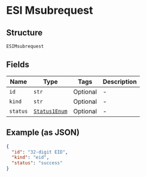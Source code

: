 
# ESI Msubrequest

## Structure

`ESIMsubrequest`

## Fields

| Name | Type | Tags | Description |
|  --- | --- | --- | --- |
| `id` | `str` | Optional | - |
| `kind` | `str` | Optional | - |
| `status` | [`Status1Enum`](../../doc/models/status-1-enum.md) | Optional | - |

## Example (as JSON)

```json
{
  "id": "32-digit EID",
  "kind": "eid",
  "status": "success"
}
```

